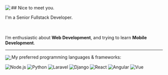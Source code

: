 

<a href="https://github.com/lraStar?tab=repositories">
  <img align="left" src="https://github-readme-stats.vercel.app/api?username=lraStar&show_icons=true&hide_border=true&hide_rank=true&card_width=100"  />
</a>
## Nice to meet you.


I'm a Senior Fullstack Developer.
<br/><br/><br/>

I’m enthusiastic about **Web Development**, and trying to learn **Mobile Development**.
**************************************************************************************
<a href="https://github.com/lraStar">
  <img align="center" src="https://github-readme-stats.vercel.app/api/top-langs/?username=lraStar&hide=objective-c,plpgsql,html,css&title_color=000000&langs_count=4&text_color=c9cacc&icon_color=2bbc8a&bg_color=#c8e1ff&card_width=100" />
</a>
My preferred programming languages & frameworks:

![Node.js](https://img.shields.io/badge/-Node.js-339933?style=flat-square&logo=Node.js&logoColor=fff)
![Python](https://img.shields.io/badge/-Python-3776AB?style=flat-square&logo=Python&logoColor=fff)
![Laravel](https://img.shields.io/badge/-Laravel-47848F?style=flat-square&logo=Laravel&logoColor=fff)
![Django](https://img.shields.io/badge/-Django-47848F?style=flat-square&logo=Django&logoColor=fff)
![React](https://img.shields.io/badge/-React-61DAFB?style=flat-square&logo=React&logoColor=fff)
![Angular](https://img.shields.io/badge/-Angular-339933?style=flat-square&logo=Angular&logoColor=fff)
![Vue](https://img.shields.io/badge/-Vue.js-007ACC?style=flat-square&logo=Vue.js&logoColor=fff)



